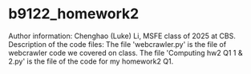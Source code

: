 # b9122_homework2
Author information: Chenghao (Luke) Li, MSFE class of 2025 at CBS.
Description of the code files: The file 'webcrawler.py' is the file of webcrawler code we covered on class. The file 'Computing hw2 Q1 1 & 2.py' is the file of the code for my homework2 Q1.

 
